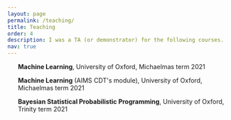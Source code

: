 ```yaml
---
layout: page
permalink: /teaching/
title: Teaching
order: 4
description: I was a TA (or demonstrator) for the following courses.
nav: true
---
```


<ul> <strong>Machine Learning</strong>, University of Oxford, Michaelmas term 2021</ul>
<ul> <strong>Machine Learning</strong> (AIMS CDT's module), University of Oxford, Michaelmas term 2021</ul>
<ul> <strong>Bayesian Statistical Probabilistic Programming</strong>, University of Oxford, Trinity term 2021</ul>